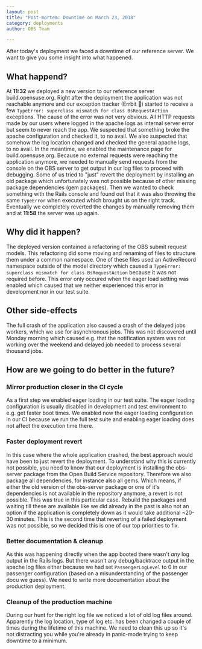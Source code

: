 ```yaml
---
layout: post
title: "Post-mortem: Downtime on March 23, 2018"
category: deployments
author: OBS Team

---
```


After today's deployment we faced a downtime of our reference server. We want to give you some insight into what happened.

## What happend?

At **11:32** we deployed a new version to our reference server build.opensuse.org. 
Right after the deployment the application was not reachable anymore and our exception tracker (Errbit 💋) started to receive a few `TypeError: superclass mismatch for class BsRequestAction` exceptions. 
The cause of the error was not very obvious.
All HTTP requests made by our users where logged in the apache logs as internal server error but seem to never reach the app.
We suspected that something broke the apache configuration and checked it, to no avail.
We also suspected that somehow the log location changed and checked the general apache logs, to no avail.
In the meantime, we enabled the maintenance page for build.opensuse.org.
Because no external requests were reaching the application anymore, we needed to manually send requests from the console on the OBS server to get output in our log files to proceed with debugging.
Some of us tried to "just" revert the deployment by installing an old package which unfortunately was not possible because of other missing package dependencies (gem packages).
Then we wanted to check something with the Rails console and found out that it was also throwing the same `TypeError` when executed which brought us on the right track.
Eventually we completely reverted the changes by manually removing them and at **11:58** the server was up again.

## Why did it happen?

The deployed version contained a refactoring of the OBS submit request models.
This refactoring did some moving and renaming of files to structure them under a common namespace.
One of these files used an ActiveRecord namespace outside of the model directory which caused a ``TypeError: superclass mismatch for class BsRequestAction`` because it was not required before.
This error only occured when the eager load setting was enabled which caused that we neither experienced this error in development nor in our test suite.

## Other side-effects
The full crash of the application also caused a crash of the delayed jobs workers, which we use for asynchronous jobs.
This was not discovered until Monday morning which caused e.g. that the notification system was not working over the weekend and delayed job needed to process several thousand jobs.

## How are we going to do better in the future?

### Mirror production closer in the CI cycle
As a first step we enabled eager loading in our test suite. 
The eager loading configuration is usually disabled in development and test environment to e.g. get faster boot times.
We enabled now the eager loading configuration in our CI because we run the full test suite and enabling eager loading does not affect the execution time there.

### Faster deployment revert
In this case where the whole application crashed, the best approach would have been to just revert the deployment.
To understand why this is currently not possible, you need to know that our deployment is installing the obs-server package from the Open Build Service repository.
Therefore we also package all dependencies, for instance also all gems.
Which means, if either the old version of the obs-server package or one of it's dependencies is not available in the repository anymore, a revert is not possible.
This was true in this particular case.
Rebuild the packages and waiting till these are available like we did already in the past is also not an option if the application is completely down as it would take additional ~20-30 minutes. 
This is the second time that reverting of a failed deployment was not possible, so we decided this is one of our top priorities to fix.

### Better documentation & cleanup
As this was happening directly when the app booted there wasn't _any_ log output in the Rails logs. 
But there wasn't any debug/backtrace output in the apache log files either because we had set ``PassengerLogLevel`` to 0 in our passenger configuration (based on a misunderstanding of the passenger docu we guess). We need to write more documentation about the production deployment.

### Cleanup of the production machine
During our hunt for the right log file we noticed a lot of old log files around. Apparently the log location, type of log etc. has been changed a couple of times during the lifetime of this machine.
We need to clean this up so it's not distracting you while you're already in panic-mode trying to keep downtime to a minimum.

